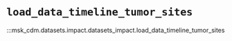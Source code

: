 # `load_data_timeline_tumor_sites`

:::msk_cdm.datasets.impact.datasets_impact.load_data_timeline_tumor_sites

